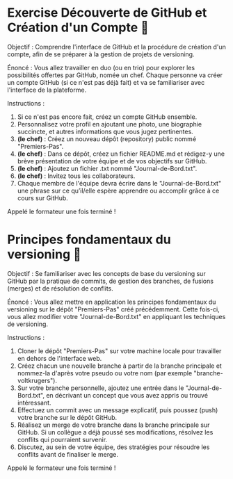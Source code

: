 # Exercise Découverte de GitHub et Création d'un Compte 🌟

Objectif : Comprendre l'interface de GitHub et la procédure de création d'un compte, afin de se préparer à la gestion de projets de versioning.

Énoncé :
Vous allez travailler en duo (ou en trio) pour explorer les possibilités offertes par GitHub, nomée un chef. Chaque personne va créer un compte GitHub (si ce n'est pas déjà fait) et va se familiariser avec l'interface de la plateforme.

Instructions :
1. Si ce n'est pas encore fait, créez un compte GitHub ensemble.
2. Personnalisez votre profil en ajoutant une photo, une biographie succincte, et autres informations que vous jugez pertinentes.
3. **(le chef)** : Créez un nouveau dépôt (repository) public nommé "Premiers-Pas".
4. **(le chef)** : Dans ce dépôt, créez un fichier README.md et rédigez-y une brève présentation de votre équipe et de vos objectifs sur GitHub.
5. **(le chef)** : Ajoutez un fichier .txt nommé "Journal-de-Bord.txt".
6. **(le chef)** : Invitez tous les collaborateurs.
7. Chaque membre de l'équipe devra écrire dans le "Journal-de-Bord.txt" une phrase sur ce qu’il/elle espère apprendre ou accomplir grâce à ce cours sur GitHub.

Appelé le formateur une fois terminé !

# Principes fondamentaux du versioning 📘

Objectif : Se familiariser avec les concepts de base du versioning sur GitHub par la pratique de commits, de gestion des branches, de fusions (merges) et de résolution de conflits.

Énoncé :
Vous allez mettre en application les principes fondamentaux du versioning sur le dépôt "Premiers-Pas" créé précédemment. Cette fois-ci, vous allez modifier votre "Journal-de-Bord.txt" en appliquant les techniques de versioning.

Instructions :
1. Cloner le dépôt "Premiers-Pas" sur votre machine locale pour travailler en dehors de l'interface web.
2. Créez chacun une nouvelle branche à partir de la branche principale et nommez-la d'après votre pseudo ou votre nom (par exemple "branche-voltkrugers").
3. Sur votre branche personnelle, ajoutez une entrée dans le "Journal-de-Bord.txt", en décrivant un concept que vous avez appris ou trouvé intéressant.
4. Effectuez un commit avec un message explicatif, puis poussez (push) votre branche sur le dépôt GitHub.
5. Réalisez un merge de votre branche dans la branche principale sur GitHub. Si un collègue a déjà poussé ses modifications, résolvez les conflits qui pourraient survenir.
6. Discutez, au sein de votre équipe, des stratégies pour résoudre les conflits avant de finaliser le merge.

Appelé le formateur une fois terminé !


